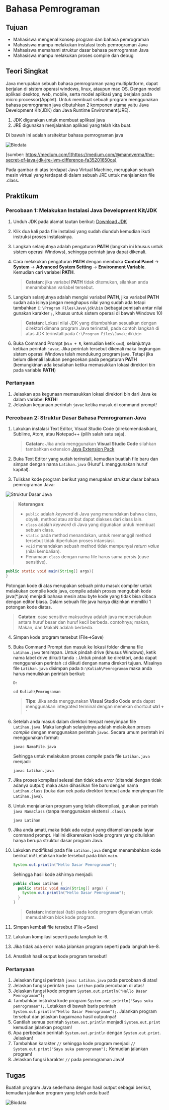 # Bahasa Pemrograman

## Tujuan

- Mahasiswa mengenal konsep program dan bahasa pemrograman
- Mahasiswa mampu melakukan instalasi tools pemrograman Java
- Mahasiswa memahami struktur dasar bahasa pemrograman Java
- Mahasiswa mampu melakukan proses compile dan debug

## Teori Singkat

Java merupakan sebuah bahasa pemrograman yang multiplatform, dapat berjalan di sistem operasi windows, linux, ataupun mac OS. Dengan model aplikasi desktop, web, mobile, serta model aplikasi yang berjalan pada micro processor(Applet).
Untuk membuat sebuah program menggunakan bahasa pemrograman java dibutuhkan 2 komponen utama yaitu Java Development Kit(JDK) dan Java Runtime Environment(JRE).

1. JDK digunakan untuk membuat aplikasi java
2. JRE digunakan menjalankan aplikasi yang telah kita buat.

Di bawah ini adalah arsitektur bahasa pemrograman java

![Biodata](./images/jdk-jre-jvm.jpeg)

[sumber: https://medium.com/](https://medium.com/@mannverma/the-secret-of-java-jdk-jre-jvm-difference-fa35201650ca)

Pada gambar di atas terdapat Java Virtual Machine, merupakan sebuah mesin virtual yang terdapat di dalam sebuah JRE untuk menjalankan file .class.

## Praktikum

### Percobaan 1: Melakukan Instalasi Java Development Kit/JDK

1. Unduh JDK pada alamat tautan berikut: [Download JDK](https://www.oracle.com/technetwork/java/javase/downloads/index.html)

2. Klik dua kali pada file instalasi yang sudah diunduh kemudian ikuti instruksi proses instalasinya.

3. Langkah selanjutnya adalah pengaturan **PATH** (langkah ini khusus untuk
   sistem operasi Windows), sehingga perintah java dapat dikenali.

4. Cara melakukan pengaturan **PATH** dengan membuka **Control Panel** ->
   **System** -> **Advanced System Setting** -> **Environment Variable**.
   Kemudian cari variabel **PATH**.

   > **Catatan**: jika variabel **PATH** tidak ditemukan, silahkan anda
   > menambahkan variabel tersebut.

5. Langkah selanjutnya adalah mengisi variabel **PATH**, jika variabel **PATH**
   sudah ada isinya jangan menghapus nilai yang sudah ada tetapi tambahkan
   `C:\Program Files\Java\jdk\bin` (sebagai pemisah antar nilai gunakan karakter
   `;`, khusus untuk sistem operasi di bawah Windows 10)

   > **Catatan**: Lokasi nilai JDK yang ditambahkan sesuaikan dengan direktori dimana
   > program Java terinstall, pada contoh langkah di atas JDK terinstall pada
   > `C:\Program Files\Java\jdk\bin`

6. Buka Command Prompt (`Win + R`, kemudian ketik `cmd`), selanjutnya ketikan
   perintah `javac`. Jika perintah tersebut dikenali maka lingkungan sistem
   operasi Windows telah mendukung program java. Tetapi jika belum dikenali
   lakukan pengecekan pada pengaturan **PATH** (kemungkinan ada kesalahan ketika
   memasukkan lokasi direktori bin pada variable **PATH**)

### Pertanyaan

1. Jelaskan apa kegunaan memasukkan lokasi direktori bin dari Java ke dalam
   variabel **PATH**!
2. Jelaskan kegunaan perintah `javac` ketika masuk di command prompt!

### Percobaan 2: Struktur Dasar Bahasa Pemrograman Java

1. Lakukan instalasi Text Editor, Visual Studio Code (direkomendasikan),
   Sublime, Atom, atau Notepad++ (pilih salah satu saja).

   > **Catatan**: Jika anda menggunakan **Visual Studio Code** silahkan tambahkan
   > extension [Java Extension Pack](vscode:extension/vscjava.vscode-java-pack)

2. Buka Text Editor yang sudah terinstall, kemudian buatlah file baru dan simpan
   dengan nama `Latihan.java` (Huruf L menggunakan huruf kapital).

3. Tuliskan kode program berikut yang merupakan struktur dasar bahasa
   pemrograman Java:

  ![Struktur Dasar Java](./images/structure-java.png)

  > **Keterangan**:
  > - `public` adalah *keyword* di Java yang menandakan bahwa class, obyek,
  >  method atau atribut dapat diakses dari class lain.
  > - `class` adalah *keyword* di Java yang digunakan untuk membuat sebuah class.
  > - `static` pada method menandakan, untuk memanggil method tersebut tidak
  >  diperlukan proses intansiasi.
  > - `void` menandakan sebuah method tidak mempunyai *return value* (nilai
  >  kembalian).
  > - Penamaan `class` dengan nama file harus sama persis (case sensitive).

  ```java
  public static void main(String[] args){
  }
  ```

   Potongan kode di atas merupakan sebuah pintu masuk compiler untuk melakukan compile kode java, compile adalah proses mengubah kode java(*.java) menjadi
   bahasa mesin atau byte kode yang tidak bisa dibaca dengan editor biasa. Dalam sebuah file java hanya diizinkan memiliki 1 potongan kode diatas.

   > **Catatan**: case sensitive maksudnya adalah java memperlakukan antara huruf besar dan huruf kecil berbeda.
   >contohnya; makan, Makan, dan MakaN adalah berbeda.

4. Simpan kode program tersebut (File->Save)
5. Buka Command Prompt dan masuk ke lokasi folder dimana file `Latihan.java`
   tersimpan. Untuk pindah drive (khusus Windows), ketik nama label drive
   diikuti tanda `:`.Untuk pindah ke direktori, anda dapat menggunakan perintah
   `cd` diikuti dengan nama direkori tujuan. Misalnya file `Latihan.java`
   disimpan pada `D:\Kuliah\Pemrograman` maka anda harus menuliskan perintah
   berikut:

   ```
   D:

   cd Kuliah\Pemrograman
   ```

   > **Tips**: Jika anda menggunakan **Visual Studio Code** anda dapat menggunakan
   > integrated terminal dengan menekan shortcut **ctrl + `**

6. Setelah anda masuk dalam direktori tempat menyimpan file `Latihan.java`. Maka
   langkah selanjutnya adalah melakukan proses *compile* dengan menggunakan
   perintah `javac`. Secara umum perintah ini menggunakan format:

   ```
   javac NamaFile.java
   ```

   Sehingga untuk melakukan proses *compile* pada file `Latihan.java` menjadi:

   ```
   javac Latihan.java
   ```

7. Jika proses kompilasi selesai dan tidak ada *error* (ditandai dengan tidak
   adanya output) maka akan dihasilkan file baru dengan nama `Latihan.class`
   (buka dan cek pada direktori tempat anda menyimpan file `Latihan.java`).

8. Untuk menjalankan program yang telah dikompilasi, gunakan perintah `java
   NamaClass` (tanpa menggunakan ekstensi `.class`).

   ```
   java Latihan
   ```

9. Jika anda amati, maka tidak ada output yang ditampilkan pada layar command
   prompt. Hal ini dikarenakan kode program yang dituliskan hanya berupa
   struktur dasar program Java.

10. Lakukan modifikasi pada file `Latihan.java` dengan menambahkan kode berikut
    ini! Letakkan kode tersebut pada blok `main`.

    ```java
    System.out.println("Hello Dasar Pemrograman");
    ```

    Sehingga hasil kode akhirnya menjadi:
    ```java
    public class Latihan {
      public static void main(String[] args) {
        System.out.println("Hello Dasar Pemrograman");
      }
    }
    ```

    > **Catatan**: indentasi (tab) pada kode program digunakan untuk memudahkan
    > blok kode program.

11. Simpan kembali file tersebut (File->Save)
12. Lakukan kompilasi seperti pada langkah ke-6.
13. Jika tidak ada error maka jalankan program seperti pada langkah ke-8.
14. Amatilah hasil output kode program tersebut!

### Pertanyaan

1. Jelaskan fungsi perintah `javac Latihan.java` pada percobaan di atas!
2. Jelaskan fungsi perintah `java Latihan` pada percobaan di atas!
3. Jelaskan fungsi kode program `System.out.println("Hello Dasar Pemrograman");`
4. Tambahkan instruksi kode program `System.out.println("Saya suka pemrograman");`. Letakkan di bawah baris perintah `System.out.println("Hello Dasar Pemrograman");`. Jalankan program tersebut dan jelaskan bagaimana hasil outputnya!
5. Gantilah semua perintah `System.out.println` menjadi `System.out.print`
   kemudian jalankan program!
6. Apa perbedaan perintah `System.out.println` dengan `System.out.print`.
   Jelaskan!
7. Tambahkan karakter `//` sehingga kode program menjadi `//
   System.out.print("Saya suka pemrograman");` Kemudian jalankan program!
8. Jelaskan fungsi karakter `//` pada pemrograman Java!

## Tugas

Buatlah program Java sederhana dengan hasil output sebagai berikut, kemudian
jalankan program yang telah anda buat!

![Biodata](./images/biodata.png)
